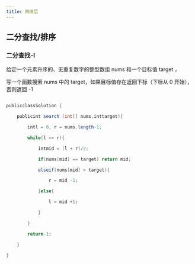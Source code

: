 ```yaml
---
title: 网络层
---
```

## 二分查找/排序

### 二分查找-I

给定一个元素升序的、无重复数字的整型数组 nums 和一个目标值 target ，

写一个函数搜索 nums 中的 target，如果目标值存在返回下标（下标从 0 开始），否则返回 -1

```java

publicclassSolution {

    publicint search (int[] nums,inttarget){

        intl = 0, r = nums.length-1;

        while(l <= r){

            intmid = (l + r)/2;

            if(nums[mid] == target) return mid;

            elseif(nums[mid] > target){

                r = mid -1;

            }else{

                l = mid +1;

            }  

        }

        return-1;

    }

}

```
